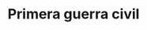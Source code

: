 ﻿---
title: "Primera guerra civil"
permalink: periodes_147.html
layout: periode
dataInici: -88
dataFi: -81
sidebar: periodes
pares:
  - 8:
    title: "República romana"
    dataInici: "(-509)"
    dataFi: "(-27)"

fills:
jocsPrincipals:
jocsEscenaris:
jocsEpoca:
  - title: "Imperium Romanum II"
    bggId: 1496
    escenari: "Marius vs. Sulla"
    dataInici: 
    dataFi: 

jocsEpocaEscenaris:
  - title: "Historia Romana"
    bggId: 42481
    escenari: "Rise of Sulla"
    dataInici: -85-04
    dataFi: -82-12

---
